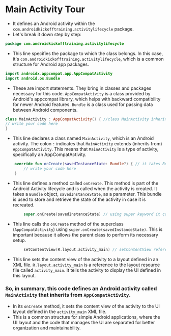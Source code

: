 # Main Activity Tour
- It defines an Android activity within the `com.androidkickofftraining.activitylifecycle` package. 
- Let's break it down step by step:

```kotlin
package com.androidkickofftraining.activitylifecycle
```

- This line specifies the package to which the class belongs. In this case,
  it's `com.androidkickofftraining.activitylifecycle`, which is a common structure for Android app
  packages.

```kotlin
import androidx.appcompat.app.AppCompatActivity
import android.os.Bundle
```

- These are import statements. They bring in classes and packages necessary for this
  code. `AppCompatActivity` is a class provided by Android's appcompat library, which helps with
  backward compatibility for newer Android features. `Bundle` is a class used for passing data
  between Android components.

```kotlin
class MainActivity : AppCompatActivity() { //class MainActivity inherits AppCompatActivity -> here AppCompatActivity is the parent class and MainActivity is child class
// write your code here
}
```

- This line declares a class named `MainActivity`, which is an Android activity. The colon `:`
  indicates that `MainActivity` extends (inherits from) `AppCompatActivity`. This means
  that `MainActivity` is a type of activity, specifically an AppCompatActivity.

```kotlin
    override fun onCreate(savedInstanceState: Bundle?) { // it takes Bundle as an object with safe call and assigned to savedInstanceState as a parameter
        // write your code here 
    }
```

- This line defines a method called `onCreate`. This method is part of the Android Activity
  lifecycle and is called when the activity is created. It takes a `Bundle`
  object, `savedInstanceState`, as a parameter. This bundle is used to store and retrieve the state
  of the activity in case it is recreated.

```kotlin
        super.onCreate(savedInstanceState) // using super keyword it calls the parent class AppCompatActivity with Bundle parameter named as savedInstanceState
```

- This line calls the `onCreate` method of the superclass (`AppCompatActivity`)
  using `super.onCreate(savedInstanceState)`. This is important because it allows the parent class
  to perform its necessary setup.

```kotlin
        setContentView(R.layout.activity_main) // setContentView references to the res(resource directory) with capital Alphabet 'R' and chooses sub-directory as 'layout' using dot product(R.layout -> res.layout) where xml file activity_main is present.
```

- This line sets the content view of the activity to a layout defined in an XML
  file. `R.layout.activity_main` is a reference to the layout resource file called `activity_main`.
  It tells the activity to display the UI defined in this layout.

### So, in summary, this code defines an Android activity called `MainActivity` that inherits from `AppCompatActivity`. 
  - In its `onCreate` method, it sets the content view of the activity to the UI layout defined in the `activity_main` XML file. 
  - This is a common structure for simple Android applications, where the UI layout and the code that manages the UI are separated for better organization and maintainability.
